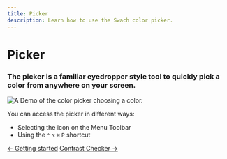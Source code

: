 ```yaml
---
title: Picker
description: Learn how to use the Swach color picker.
---
```


# Picker

<h3 class="font-hairline">
  The picker is a familiar eyedropper style tool to quickly pick a color from anywhere on your screen.
</h3>

<img
  alt="A Demo of the color picker choosing a color."
  class="h-auto max-w-md"
  src="/img/color-picker.png"
/>

You can access the picker in different ways:

- Selecting the icon on the Menu Toolbar
- Using the `⌃` `⌥` `⌘` `P` shortcut

<footer class="flex justify-between lg:hidden">
  <a class="text-alt hover:text-color1" href="/docs/">← Getting started</a>
  <a class="text-alt hover:text-color1" href="/docs/contrast-checker/">Contrast Checker →</a>
</footer>
